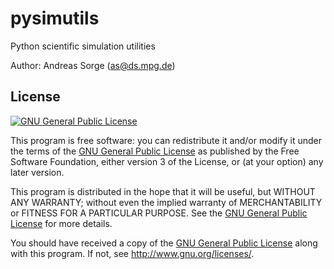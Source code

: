 pysimutils
==========

Python scientific simulation utilities

Author: Andreas Sorge (as@ds.mpg.de)

## License

[![GNU General Public License](http://gnu.org/graphics/gplv3-88x31.png)](http://gnu.org/licenses/gpl.html)

This program is free software: you can redistribute it and/or modify
it under the terms of the [GNU General Public License](http://gnu.org/licenses/gpl.html) as published by
the Free Software Foundation, either version 3 of the License, or
(at your option) any later version.

This program is distributed in the hope that it will be useful,
but WITHOUT ANY WARRANTY; without even the implied warranty of
MERCHANTABILITY or FITNESS FOR A PARTICULAR PURPOSE.  See the
[GNU General Public License](http://gnu.org/licenses/gpl.html) for more details.

You should have received a copy of the [GNU General Public License](http://gnu.org/licenses/gpl.html)
along with this program.  If not, see <http://www.gnu.org/licenses/>.

